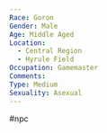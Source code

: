 ```yaml
---
Race: Goron
Gender: Male
Age: Middle Aged
Location:
  - Central Region
  - Hyrule Field
Occupation: Gamemaster
Comments: 
Type: Medium
Sexuality: Asexual
---
```

#npc 

